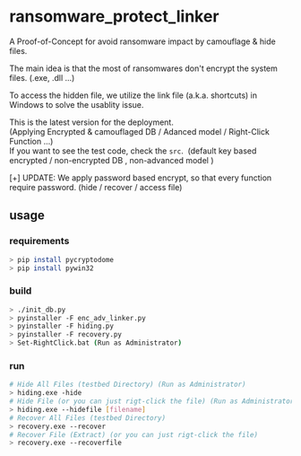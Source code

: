 # ransomware_protect_linker
A Proof-of-Concept for avoid ransomware impact by camouflage & hide files.

The main idea is that the most of ransomwares don't encrypt the system files. (.exe, .dll ...)

To access the hidden file, we utilize the link file (a.k.a. shortcuts) in Windows to solve the usablity issue.

This is the latest version for the deployment.  
(Applying Encrypted & camouflaged DB / Adanced model / Right-Click Function ...)    
If you want to see the test code, check the ```src```. &nbsp;(default key based encrypted / non-encrypted DB , non-advanced model )  

[+] UPDATE: We apply password based encrypt, so that every function require password. (hide / recover / access file)

## usage

### requirements
```bash
> pip install pycryptodome
> pip install pywin32
```

### build
```bash
> ./init_db.py
> pyinstaller -F enc_adv_linker.py
> pyinstaller -F hiding.py
> pyinstaller -F recovery.py
> Set-RightClick.bat (Run as Administrator)
```
### run
```bash
# Hide All Files (testbed Directory) (Run as Administrator)
> hiding.exe -hide
# Hide File (or you can just rigt-click the file) (Run as Administrator)
> hiding.exe --hidefile [filename]
# Recover All Files (testbed Directory)
> recovery.exe --recover
# Recover File (Extract) (or you can just rigt-click the file)
> recovery.exe --recoverfile
```
